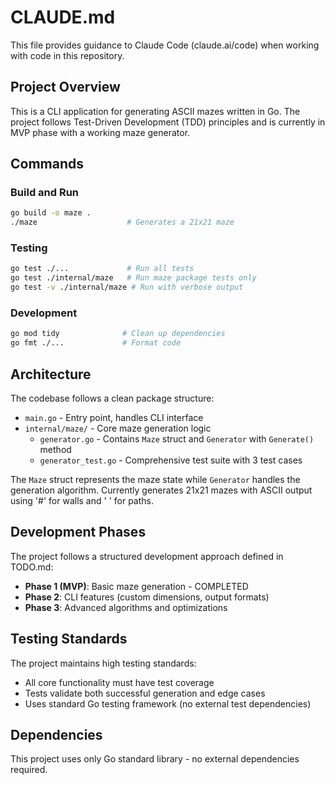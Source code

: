 # CLAUDE.md

This file provides guidance to Claude Code (claude.ai/code) when working with code in this repository.

## Project Overview

This is a CLI application for generating ASCII mazes written in Go. The project follows Test-Driven Development (TDD) principles and is currently in MVP phase with a working maze generator.

## Commands

### Build and Run
```bash
go build -o maze .
./maze                    # Generates a 21x21 maze
```

### Testing
```bash
go test ./...             # Run all tests
go test ./internal/maze   # Run maze package tests only
go test -v ./internal/maze # Run with verbose output
```

### Development
```bash
go mod tidy              # Clean up dependencies
go fmt ./...             # Format code
```

## Architecture

The codebase follows a clean package structure:

- `main.go` - Entry point, handles CLI interface
- `internal/maze/` - Core maze generation logic
  - `generator.go` - Contains `Maze` struct and `Generator` with `Generate()` method
  - `generator_test.go` - Comprehensive test suite with 3 test cases

The `Maze` struct represents the maze state while `Generator` handles the generation algorithm. Currently generates 21x21 mazes with ASCII output using '#' for walls and ' ' for paths.

## Development Phases

The project follows a structured development approach defined in TODO.md:

- **Phase 1 (MVP)**: Basic maze generation - COMPLETED
- **Phase 2**: CLI features (custom dimensions, output formats)
- **Phase 3**: Advanced algorithms and optimizations

## Testing Standards

The project maintains high testing standards:
- All core functionality must have test coverage
- Tests validate both successful generation and edge cases
- Uses standard Go testing framework (no external test dependencies)

## Dependencies

This project uses only Go standard library - no external dependencies required.